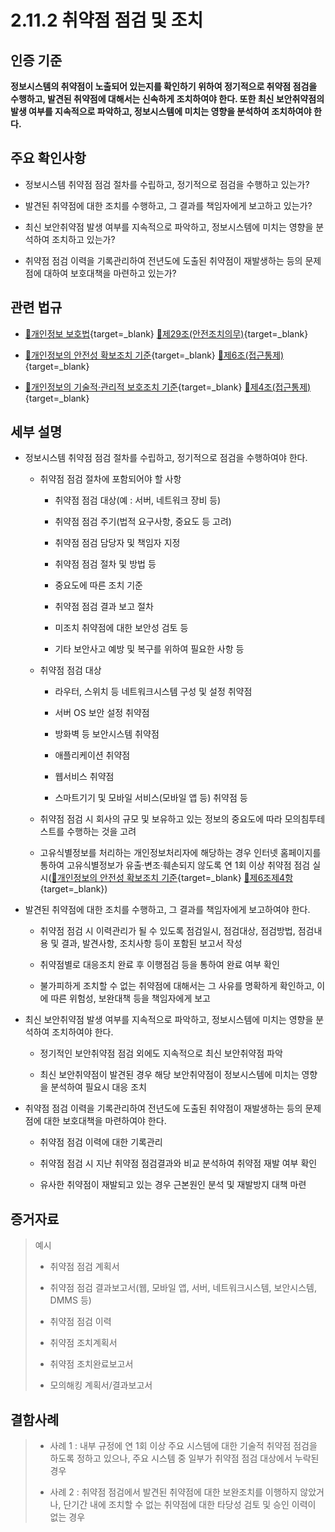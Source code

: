 # 2.11.2 취약점 점검 및 조치

## 인증 기준

**정보시스템의 취약점이 노출되어 있는지를 확인하기 위하여 정기적으로 취약점 점검을 수행하고, 발견된 취약점에 대해서는 신속하게 조치하여야 한다. 또한 최신 보안취약점의 발생 여부를 지속적으로 파악하고, 정보시스템에 미치는 영향을 분석하여 조치하여야 한다.**

## 주요 확인사항

- 정보시스템 취약점 점검 절차를 수립하고, 정기적으로 점검을 수행하고 있는가?

- 발견된 취약점에 대한 조치를 수행하고, 그 결과를 책임자에게 보고하고 있는가?

- 최신 보안취약점 발생 여부를 지속적으로 파악하고, 정보시스템에 미치는 영향을 분석하여 조치하고 있는가?

- 취약점 점검 이력을 기록관리하여 전년도에 도출된 취약점이 재발생하는 등의 문제점에 대하여 보호대책을 마련하고 있는가?

## 관련 법규

- [🔗개인정보 보호법](https://www.law.go.kr/법령/개인정보보호법/(20200805,16930,20200204)/제29조 "새 창에서 열기"){target=_blank} [🔗제29조(안전조치의무)](https://www.law.go.kr/법령/개인정보보호법/제29조 "새 창에서 열기"){target=_blank}

- [🔗개인정보의 안전성 확보조치 기준](https://www.law.go.kr/행정규칙/(개인정보보호위원회)개인정보의안전성확보조치기준/(2021-2,20210915)/제6조 "새 창에서 열기"){target=_blank} [🔗제6조(접근통제)](https://www.law.go.kr/행정규칙/(개인정보보호위원회)개인정보의안전성확보조치기준/제6조 "새 창에서 열기"){target=_blank}

- [🔗개인정보의 기술적·관리적 보호조치 기준](https://www.law.go.kr/행정규칙/(개인정보보호위원회)개인정보의기술적·관리적보호조치기준/(2021-3,20210915)/제4조 "새 창에서 열기"){target=_blank} [🔗제4조(접근통제)](https://www.law.go.kr/행정규칙/(개인정보보호위원회)개인정보의기술적·관리적보호조치기준/제4조 "새 창에서 열기"){target=_blank}

## 세부 설명

- 정보시스템 취약점 점검 절차를 수립하고, 정기적으로 점검을 수행하여야 한다.

    - 취약점 점검 절차에 포함되어야 할 사항

        - 취약점 점검 대상(예 : 서버, 네트워크 장비 등)

        - 취약점 점검 주기(법적 요구사항, 중요도 등 고려)

        - 취약점 점검 담당자 및 책임자 지정

        - 취약점 점검 절차 및 방법 등

        - 중요도에 따른 조치 기준

        - 취약점 점검 결과 보고 절차

        - 미조치 취약점에 대한 보안성 검토 등

        - 기타 보안사고 예방 및 복구를 위하여 필요한 사항 등

    - 취약점 점검 대상

        - 라우터, 스위치 등 네트워크시스템 구성 및 설정 취약점

        - 서버 OS 보안 설정 취약점

        - 방화벽 등 보안시스템 취약점

        - 애플리케이션 취약점

        - 웹서비스 취약점

        - 스마트기기 및 모바일 서비스(모바일 앱 등) 취약점 등

    - 취약점 점검 시 회사의 규모 및 보유하고 있는 정보의 중요도에 따라 모의침투테스트를 수행하는 것을 고려

    - 고유식별정보를 처리하는 개인정보처리자에 해당하는 경우 인터넷 홈페이지를 통하여 고유식별정보가 유출·변조·훼손되지 않도록 연 1회 이상 취약점 점검 실시([🔗개인정보의 안전성 확보조치 기준](https://www.law.go.kr/행정규칙/(개인정보보호위원회)개인정보의안전성확보조치기준/(2021-2,20210915)/제6조 "새 창에서 열기"){target=_blank} [🔗제6조제4항](https://www.law.go.kr/행정규칙/(개인정보보호위원회)개인정보의안전성확보조치기준/제6조 "새 창에서 열기"){target=_blank})

- 발견된 취약점에 대한 조치를 수행하고, 그 결과를 책임자에게 보고하여야 한다.

    - 취약점 점검 시 이력관리가 될 수 있도록 점검일시, 점검대상, 점검방법, 점검내용 및 결과, 발견사항, 조치사항 등이 포함된 보고서 작성

    - 취약점별로 대응조치 완료 후 이행점검 등을 통하여 완료 여부 확인

    - 불가피하게 조치할 수 없는 취약점에 대해서는 그 사유를 명확하게 확인하고, 이에 따른 위험성, 보완대책 등을 책임자에게 보고

- 최신 보안취약점 발생 여부를 지속적으로 파악하고, 정보시스템에 미치는 영향을 분석하여 조치하여야 한다.

    - 정기적인 보안취약점 점검 외에도 지속적으로 최신 보안취약점 파악

    - 최신 보안취약점이 발견된 경우 해당 보안취약점이 정보시스템에 미치는 영향을 분석하여 필요시 대응 조치

- 취약점 점검 이력을 기록관리하여 전년도에 도출된 취약점이 재발생하는 등의 문제점에 대한 보호대책을 마련하여야 한다.

    - 취약점 점검 이력에 대한 기록관리

    - 취약점 점검 시 지난 취약점 점검결과와 비교 분석하여 취약점 재발 여부 확인

    - 유사한 취약점이 재발되고 있는 경우 근본원인 분석 및 재발방지 대책 마련

## 증거자료

> 예시
>
> - 취약점 점검 계획서
>
> - 취약점 점검 결과보고서(웹, 모바일 앱, 서버, 네트워크시스템, 보안시스템, DMMS 등)
>
> - 취약점 점검 이력
>
> - 취약점 조치계획서
>
> - 취약점 조치완료보고서
>
> - 모의해킹 계획서/결과보고서

## 결함사례

> - 사례 1 : 내부 규정에 연 1회 이상 주요 시스템에 대한 기술적 취약점 점검을 하도록 정하고 있으나, 주요 시스템 중 일부가 취약점 점검 대상에서 누락된 경우
>
> - 사례 2 : 취약점 점검에서 발견된 취약점에 대한 보완조치를 이행하지 않았거나, 단기간 내에 조치할 수 없는 취약점에 대한 타당성 검토 및 승인 이력이 없는 경우

